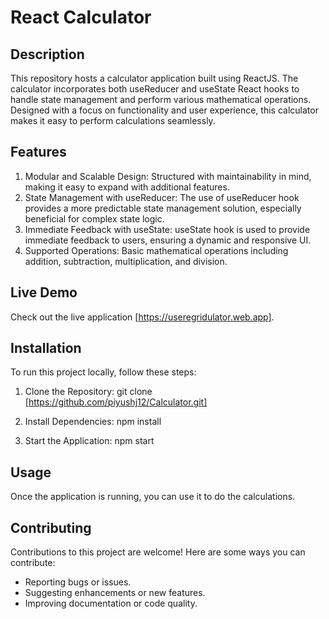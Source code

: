 # React Calculator 

## Description
This repository hosts a calculator application built using ReactJS. The calculator incorporates both useReducer and useState React hooks to handle state management and perform various mathematical operations. Designed with a focus on functionality and user experience, this calculator makes it easy to perform calculations seamlessly.

## Features
1. Modular and Scalable Design: Structured with maintainability in mind, making it easy to expand with additional features.
2. State Management with useReducer: The use of useReducer hook provides a more predictable state management solution, especially beneficial for complex state logic.
3. Immediate Feedback with useState: useState hook is used to provide immediate feedback to users, ensuring a dynamic and responsive UI.
4. Supported Operations: Basic mathematical operations including addition, subtraction, multiplication, and division.

## Live Demo
Check out the live application [https://useregridulator.web.app].

## Installation
To run this project locally, follow these steps:
1. Clone the Repository:
   git clone [https://github.com/piyushj12/Calculator.git]

2. Install Dependencies:
   npm install

3. Start the Application:
   npm start

## Usage
Once the application is running, you can use it to do the calculations.

## Contributing
Contributions to this project are welcome! Here are some ways you can contribute:
- Reporting bugs or issues.
- Suggesting enhancements or new features.
- Improving documentation or code quality.
